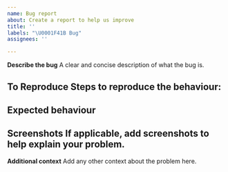 ```yaml
---
name: Bug report
about: Create a report to help us improve
title: ''
labels: "\U0001F41B Bug"
assignees: ''

---
```


**Describe the bug**
A clear and concise description of what the bug is.

**To Reproduce**
Steps to reproduce the behaviour:
- 

**Expected behaviour**
- 

**Screenshots**
If applicable, add screenshots to help explain your problem.
- 
 
**Additional context**
Add any other context about the problem here.
